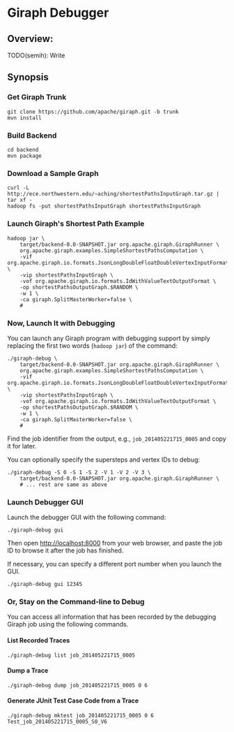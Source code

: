 # Giraph Debugger
## Overview:
TODO(semih): Write

## Synopsis
### Get Giraph Trunk
    git clone https://github.com/apache/giraph.git -b trunk
    mvn install

### Build Backend
    cd backend
    mvn package

### Download a Sample Graph
    curl -L http://ece.northwestern.edu/~aching/shortestPathsInputGraph.tar.gz | tar xf -
    hadoop fs -put shortestPathsInputGraph shortestPathsInputGraph

### Launch Giraph's Shortest Path Example
    hadoop jar \
        target/backend-0.0-SNAPSHOT.jar org.apache.giraph.GiraphRunner \
        org.apache.giraph.examples.SimpleShortestPathsComputation \
        -vif org.apache.giraph.io.formats.JsonLongDoubleFloatDoubleVertexInputFormat \
        -vip shortestPathsInputGraph \
        -vof org.apache.giraph.io.formats.IdWithValueTextOutputFormat \
        -op shortestPathsOutputGraph.$RANDOM \
        -w 1 \
        -ca giraph.SplitMasterWorker=false \
        #

### Now, Launch It with Debugging
You can launch any Giraph program with debugging support by simply replacing the first two words (`hadoop jar`) of the command:

    ./giraph-debug \
        target/backend-0.0-SNAPSHOT.jar org.apache.giraph.GiraphRunner \
        org.apache.giraph.examples.SimpleShortestPathsComputation \
        -vif org.apache.giraph.io.formats.JsonLongDoubleFloatDoubleVertexInputFormat \
        -vip shortestPathsInputGraph \
        -vof org.apache.giraph.io.formats.IdWithValueTextOutputFormat \
        -op shortestPathsOutputGraph.$RANDOM \
        -w 1 \
        -ca giraph.SplitMasterWorker=false \
        #

Find the job identifier from the output, e.g., `job_201405221715_0005` and copy it for later.

You can optionally specify the supersteps and vertex IDs to debug:

    ./giraph-debug -S 0 -S 1 -S 2 -V 1 -V 2 -V 3 \
        target/backend-0.0-SNAPSHOT.jar org.apache.giraph.GiraphRunner \
        # ... rest are same as above

### Launch Debugger GUI
Launch the debugger GUI with the following command:

    ./giraph-debug gui

Then open <http://localhost:8000> from your web browser, and paste the job ID to browse it after the job has finished.

If necessary, you can specify a different port number when you launch the GUI.

    ./giraph-debug gui 12345

### Or, Stay on the Command-line to Debug

You can access all information that has been recorded by the debugging Giraph job using the following commands.

#### List Recorded Traces

    ./giraph-debug list job_201405221715_0005

#### Dump a Trace

    ./giraph-debug dump job_201405221715_0005 0 6

#### Generate JUnit Test Case Code from a Trace

    ./giraph-debug mktest job_201405221715_0005 0 6 Test_job_201405221715_0005_S0_V6

